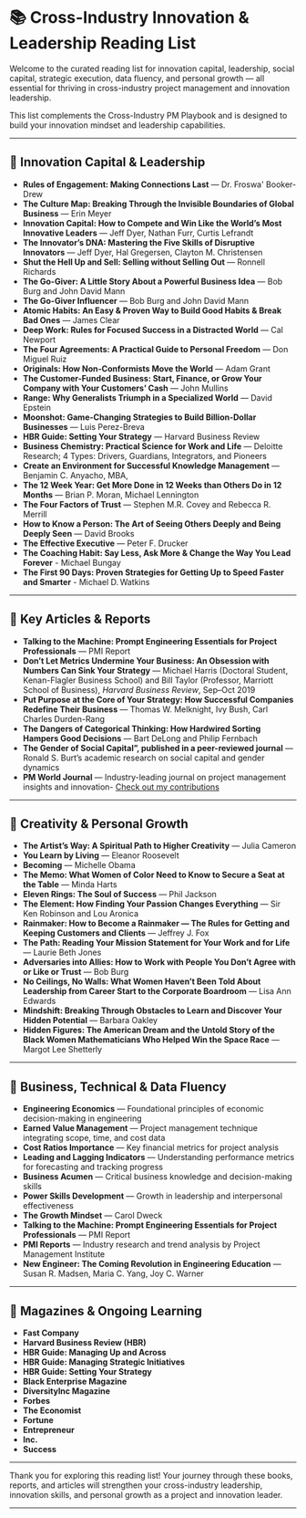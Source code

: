 # 📚 Cross-Industry Innovation & Leadership Reading List

Welcome to the curated reading list for innovation capital, leadership, social capital, strategic execution, data fluency, and personal growth — all essential for thriving in cross-industry project management and innovation leadership.

This list complements the Cross-Industry PM Playbook and is designed to build your innovation mindset and leadership capabilities.

---

## 🌟 Innovation Capital & Leadership

- **Rules of Engagement: Making Connections Last** — Dr. Froswa' Booker-Drew
- **The Culture Map: Breaking Through the Invisible Boundaries of Global Business** — Erin Meyer
- **Innovation Capital: How to Compete and Win Like the World’s Most Innovative Leaders** — Jeff Dyer, Nathan Furr, Curtis Lefrandt  
- **The Innovator’s DNA: Mastering the Five Skills of Disruptive Innovators** — Jeff Dyer, Hal Gregersen, Clayton M. Christensen  
- **Shut the Hell Up and Sell: Selling without Selling Out** — Ronnell Richards  
- **The Go-Giver: A Little Story About a Powerful Business Idea** — Bob Burg and John David Mann  
- **The Go-Giver Influencer** — Bob Burg and John David Mann  
- **Atomic Habits: An Easy & Proven Way to Build Good Habits & Break Bad Ones** — James Clear  
- **Deep Work: Rules for Focused Success in a Distracted World** — Cal Newport  
- **The Four Agreements: A Practical Guide to Personal Freedom** — Don Miguel Ruiz  
- **Originals: How Non-Conformists Move the World** — Adam Grant  
- **The Customer-Funded Business: Start, Finance, or Grow Your Company with Your Customers’ Cash** — John Mullins  
- **Range: Why Generalists Triumph in a Specialized World** — David Epstein 
- **Moonshot: Game-Changing Strategies to Build Billion-Dollar Businesses** — Luis Perez-Breva  
- **HBR Guide: Setting Your Strategy** — Harvard Business Review  
- **Business Chemistry: Practical Science for Work and Life** — Deloitte Research; 4 Types: Drivers, Guardians, Integrators, and Pioneers  
- **Create an Environment for Successful Knowledge Management** — Benjamin C. Anyacho, MBA,
- **The 12 Week Year: Get More Done in 12 Weeks than Others Do in 12 Months** — Brian P. Moran, Michael Lennington  
- **The Four Factors of Trust** — Stephen M.R. Covey and Rebecca R. Merrill  
- **How to Know a Person: The Art of Seeing Others Deeply and Being Deeply Seen** — David Brooks   
- **The Effective Executive** — Peter F. Drucker  
- **The Coaching Habit: Say Less, Ask More & Change the Way You Lead Forever** - Michael Bungay
- **The First 90 Days: Proven Strategies for Getting Up to Speed Faster and Smarter** - Michael D. Watkins


---

## 📰 Key Articles & Reports

- **Talking to the Machine: Prompt Engineering Essentials for Project Professionals** — PMI Report  
- **Don’t Let Metrics Undermine Your Business: An Obsession with Numbers Can Sink Your Strategy** — Michael Harris (Doctoral Student, Kenan-Flagler Business School) and Bill Taylor (Professor, Marriott School of Business), *Harvard Business Review*, Sep–Oct 2019  
- **Put Purpose at the Core of Your Strategy: How Successful Companies Redefine Their Business** — Thomas W. Melknight, Ivy Bush, Carl Charles Durden-Rang  
- **The Dangers of Categorical Thinking: How Hardwired Sorting Hampers Good Decisions** — Bart DeLong and Philip Fernbach  
- **The Gender of Social Capital”, published in a peer-reviewed journal** — Ronald S. Burt’s academic research on social capital and gender dynamics 
- **PM World Journal** — Industry-leading journal on project management insights and innovation-
                         [Check out my contributions](https://pmworldlibrary.net/authors/alicia-morgan/) 

---

## 🎨 Creativity & Personal Growth

- **The Artist’s Way: A Spiritual Path to Higher Creativity** — Julia Cameron  
- **You Learn by Living** — Eleanor Roosevelt  
- **Becoming** — Michelle Obama  
- **The Memo: What Women of Color Need to Know to Secure a Seat at the Table** — Minda Harts  
- **Eleven Rings: The Soul of Success** — Phil Jackson  
- **The Element: How Finding Your Passion Changes Everything** — Sir Ken Robinson and Lou Aronica  
- **Rainmaker: How to Become a Rainmaker — The Rules for Getting and Keeping Customers and Clients** — Jeffrey J. Fox  
- **The Path: Reading Your Mission Statement for Your Work and for Life** — Laurie Beth Jones  
- **Adversaries into Allies: How to Work with People You Don’t Agree with or Like or Trust** — Bob Burg  
- **No Ceilings, No Walls: What Women Haven’t Been Told About Leadership from Career Start to the Corporate Boardroom** — Lisa Ann Edwards  
- **Mindshift: Breaking Through Obstacles to Learn and Discover Your Hidden Potential** — Barbara Oakley  
- **Hidden Figures: The American Dream and the Untold Story of the Black Women Mathematicians Who Helped Win the Space Race** — Margot Lee Shetterly  

---

## 🔧 Business, Technical & Data Fluency

- **Engineering Economics** — Foundational principles of economic decision-making in engineering  
- **Earned Value Management** — Project management technique integrating scope, time, and cost data  
- **Cost Ratios Importance** — Key financial metrics for project analysis  
- **Leading and Lagging Indicators** — Understanding performance metrics for forecasting and tracking progress  
- **Business Acumen** — Critical business knowledge and decision-making skills  
- **Power Skills Development** — Growth in leadership and interpersonal effectiveness  
- **The Growth Mindset** — Carol Dweck  
- **Talking to the Machine: Prompt Engineering Essentials for Project Professionals** — PMI Report  
- **PMI Reports** — Industry research and trend analysis by Project Management Institute  
- **New Engineer: The Coming Revolution in Engineering Education** — Susan R. Madsen, Maria C. Yang, Joy C. Warner  

---

## 📖 Magazines & Ongoing Learning

- **Fast Company**  
- **Harvard Business Review (HBR)**  
- **HBR Guide: Managing Up and Across**  
- **HBR Guide: Managing Strategic Initiatives**  
- **HBR Guide: Setting Your Strategy**
- **Black Enterprise Magazine**
- **DiversityInc Magazine**
- **Forbes**
- **The Economist**
- **Fortune**
- **Entrepreneur**
- **Inc.**
- **Success**
  

---

Thank you for exploring this reading list! Your journey through these books, reports, and articles will strengthen your cross-industry leadership, innovation skills, and personal growth as a project and innovation leader.


---


